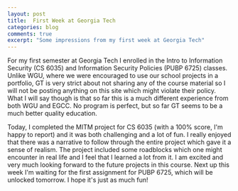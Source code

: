 ```yaml
---
layout: post
title:  First Week at Georgia Tech
categories: blog
comments: true
excerpt: "Some impressions from my first week at Georgia Tech" 
---
```


For my first semester at Georgia Tech I enrolled in the Intro to Information Security (CS 6035) and Information Security Policies (PUBP 6725) classes. Unlike WGU, where we were encouraged to use our school projects in a portfolio, GT is very strict about not sharing any of the course material so I will not be posting anything on this site which might violate their policy. What I will say though is that so far this is a much different experience from both WGU and EGCC. No program is perfect, but so far GT seems to be a much better quality education.

Today, I completed the MITM project for CS 6035 (with a 100% score, I'm happy to report) and it was both challenging and a lot of fun. I really enjoyed that there was a narrative to follow through the entire project which gave it a sense of realism. The project included some roadblocks which one might encounter in real life and I feel that I learned a lot from it. I am excited and very much looking forward to the future projects in this course. Next up this week I'm waiting for the first assignment for PUBP 6725, which will be unlocked tomorrow. I hope it's just as much fun!
